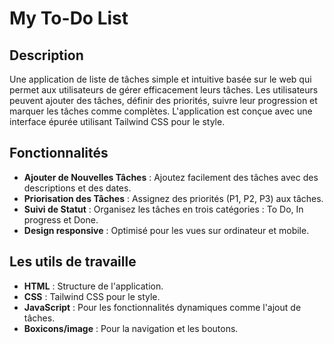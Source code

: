 # My To-Do List
## Description
Une application de liste de tâches simple et intuitive basée sur le web qui permet aux utilisateurs de gérer efficacement leurs tâches. Les utilisateurs peuvent ajouter des tâches, définir des priorités, suivre leur progression et marquer les tâches comme complètes. L'application est conçue avec une interface épurée utilisant Tailwind CSS pour le style.

## Fonctionnalités
- **Ajouter de Nouvelles Tâches** : Ajoutez facilement des tâches avec des descriptions et des dates.
- **Priorisation des Tâches** : Assignez des priorités (P1, P2, P3) aux tâches.
- **Suivi de Statut** : Organisez les tâches en trois catégories : To Do, In progress et Done.
- **Design responsive** : Optimisé pour les vues sur ordinateur et mobile.

## Les utils de travaille
- **HTML** : Structure de l'application.
- **CSS** : Tailwind CSS pour le style.
- **JavaScript** : Pour les fonctionnalités dynamiques comme l'ajout de tâches.
- **Boxicons/image** : Pour la navigation et les boutons.
